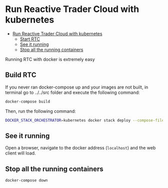 # Run Reactive Trader Cloud with kubernetes

- [Run Reactive Trader Cloud with kubernetes](#run-reactive-trader-cloud-with-kubernetes)
  - [Start RTC](#start-rtc)
  - [See it running](#see-it-running)
  - [Stop all the running containers](#stop-all-the-running-containers)

Running RTC with docker is extremely easy

## Build RTC

If you never ran docker-compose up and your images are not built,
in terminal go to ../../src folder and execute the following command:

```bash
docker-compose build
```

Then, run the following command:

```bash
DOCKER_STACK_ORCHESTRATOR=kubernetes docker stack deploy --compose-file ./docker-compose.yml rtcstack
```

## See it running

Open a browser, navigate to the docker address (`localhost`) and the web client will load.

## Stop all the running containers

```bash
docker-compose down
```
